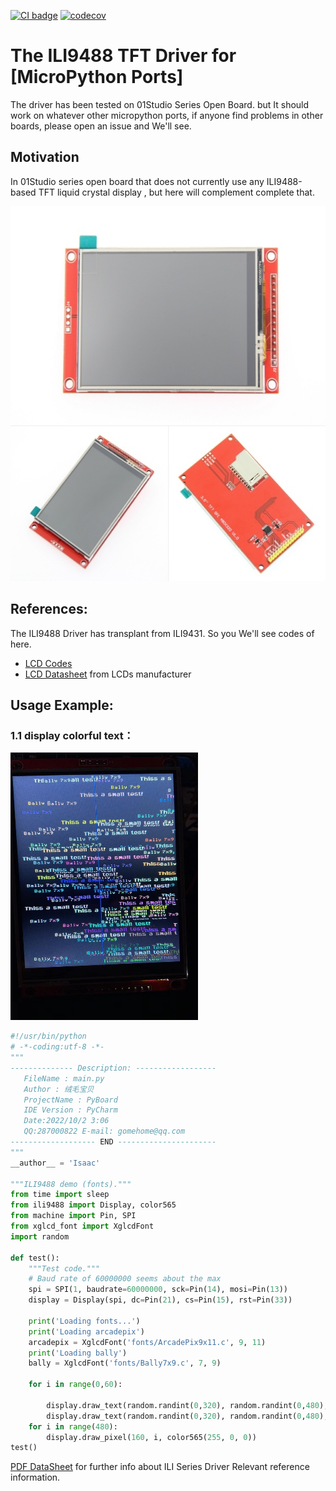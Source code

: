 [![CI badge](https://github.com/micropython/micropython/workflows/unix%20port/badge.svg)](https://github.com/micropython/micropython/actions?query=branch%3Amaster+event%3Apush) [![codecov](https://codecov.io/gh/micropython/micropython/branch/master/graph/badge.svg?token=I92PfD05sD)](https://codecov.io/gh/micropython/micropython)

The ILI9488 TFT Driver for [MicroPython Ports]
==============================================

The driver has been tested on 01Studio Series Open Board. but It should work on whatever other micropython ports, if anyone find problems in other boards, please open an issue and We'll see.

## Motivation
In 01Studio series open board that does not currently use any ILI9488-based TFT liquid crystal display , but here will complement complete that.

<p align="center">
<img src=https://github.com/QiaoTuCodes/MicroPython-_ILI9488/blob/main/src/img/logo.jpg alt="ILI9488 Logo" width="600" height="600"/>
</p>

## References:
The ILI9488 Driver has transplant from ILI9431. So you We'll see codes of here.
* [LCD Codes](https://github.com/adafruit/Adafruit_Python_ILI9341/blob/master/Adafruit_ILI9341/ILI9341.py)
* [LCD Datasheet](http://www.lcdwiki.com/zh/3.5inch_SPI_Module_ILI9488_SKU:MSP3520) from LCDs manufacturer

## Usage Example:

### 1.1 display colorful text：
<p align="left">
<img src="https://github.com/QiaoTuCodes/MicroPython-_ILI9488/blob/main/src/img/screen.jpg" alt="ILI9488 Logo" width="300" height="428"/>
</p>

```python
#!/usr/bin/python
# -*-coding:utf-8 -*-
"""
-------------- Description: ------------------
   FileName : main.py
   Author : 绒毛宝贝
   ProjectName : PyBoard
   IDE Version : PyCharm
   Date:2022/10/2 3:06
   QQ:287000822 E-mail: gomehome@qq.com
------------------- END ----------------------
"""
__author__ = 'Isaac'

"""ILI9488 demo (fonts)."""
from time import sleep
from ili9488 import Display, color565
from machine import Pin, SPI
from xglcd_font import XglcdFont
import random

def test():
    """Test code."""
    # Baud rate of 60000000 seems about the max
    spi = SPI(1, baudrate=60000000, sck=Pin(14), mosi=Pin(13))
    display = Display(spi, dc=Pin(21), cs=Pin(15), rst=Pin(33))

    print('Loading fonts...')
    print('Loading arcadepix')
    arcadepix = XglcdFont('fonts/ArcadePix9x11.c', 9, 11)
    print('Loading bally')
    bally = XglcdFont('fonts/Bally7x9.c', 7, 9)
    
    for i in range(0,60):
        
        display.draw_text(random.randint(0,320), random.randint(0,480), 'This''s a small test!', arcadepix, color565(random.randint(0,255), random.randint(0,255), random.randint(0,255)))
        display.draw_text(random.randint(0,320), random.randint(0,480), 'Bally 7x9', bally, color565(random.randint(0,255), random.randint(0,255), random.randint(0,255)))
    for i in range(480):
        display.draw_pixel(160, i, color565(255, 0, 0))
test()

```

[PDF DataSheet](src/chip_docs/ILI9488-DataSheet_100.pdf) for further info about ILI Series Driver Relevant reference information.
